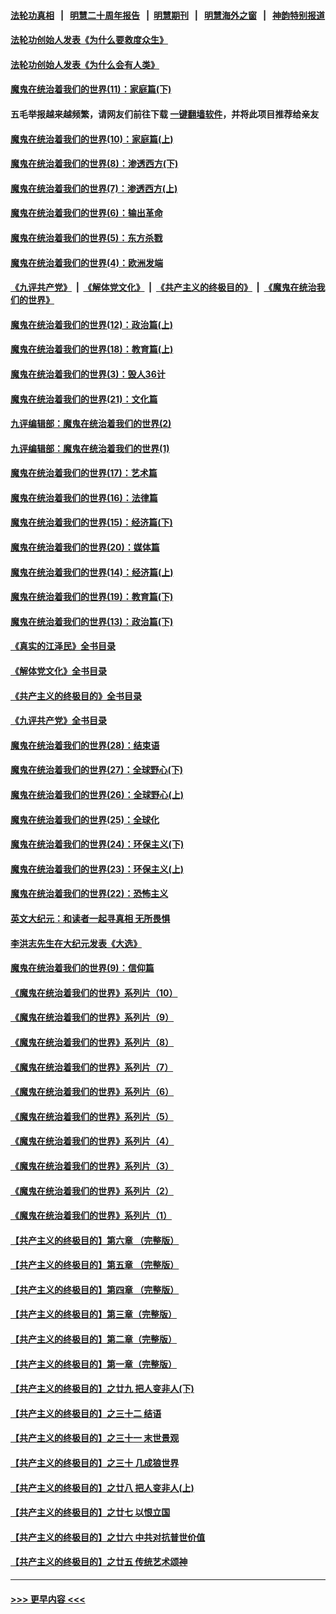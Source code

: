 #### [法轮功真相](https://github.com/gfw-breaker/truth/blob/master/README.md?t=0) &nbsp;&nbsp;|&nbsp;&nbsp; [明慧二十周年报告](https://github.com/gfw-breaker/mh-reports/blob/master/README.md?t=0) &nbsp;&nbsp;|&nbsp;&nbsp;[明慧期刊](https://github.com/gfw-breaker/mh-qikan) &nbsp;&nbsp;|&nbsp;&nbsp; [明慧海外之窗](https://github.com/gfw-breaker/mh-news/blob/master/README.md?t=0) &nbsp;&nbsp;|&nbsp;&nbsp; [神韵特别报道](https://github.com/gfw-breaker/mh-news/blob/master/shenyun.md?t=0)
#### [法轮功创始人发表《为什么要救度众生》](../pages/nsc422/n13975246.md?t=05310643) 
#### [法轮功创始人发表《为什么会有人类》](../pages/nsc422/n13912117.md?t=05310643) 
#### [魔鬼在统治着我们的世界(11)：家庭篇(下)](../pages/nsc422/n10440961.md?t=05310643) 
#### 五毛举报越来越频繁，请网友们前往下载 [一键翻墙软件](https://github.com/gfw-breaker/ssr-accounts)，并将此项目推荐给亲友
#### [魔鬼在统治着我们的世界(10)：家庭篇(上)](../pages/nsc422/n10435448.md?t=05310643) 
#### [魔鬼在统治着我们的世界(8)：渗透西方(下)](../pages/nsc422/n10429603.md?t=05310643) 
#### [魔鬼在统治着我们的世界(7)：渗透西方(上)](../pages/nsc422/n10426013.md?t=05310643) 
#### [魔鬼在统治着我们的世界(6)：输出革命](../pages/nsc422/n10421536.md?t=05310643) 
#### [魔鬼在统治着我们的世界(5)：东方杀戮](../pages/nsc422/n10417707.md?t=05310643) 
#### [魔鬼在统治着我们的世界(4)：欧洲发端](../pages/nsc422/n10414890.md?t=05310643) 
#### [《九评共产党》](https://github.com/begood0513/9ping.md/blob/master/README.md) &nbsp;|&nbsp; [《解体党文化》](../../../../jtdwh.md/blob/master/README.md)  &nbsp;|&nbsp; [《共产主义的终极目的》](../../../../gczydzjmd.md/blob/master/README.md) &nbsp;|&nbsp; [《魔鬼在统治我们的世界》](../../../../mgztzwmdsj.md/blob/master/README.md) 
#### [魔鬼在统治着我们的世界(12)：政治篇(上)](../pages/nsc422/n10444576.md?t=05310643) 
#### [魔鬼在统治着我们的世界(18)：教育篇(上)](../pages/nsc422/n10526970.md?t=05310643) 
#### [魔鬼在统治着我们的世界(3)：毁人36计](../pages/nsc422/n10411583.md?t=05310643) 
#### [魔鬼在统治着我们的世界(21)：文化篇](../pages/nsc422/n10597706.md?t=05310643) 
#### [九评编辑部：魔鬼在统治着我们的世界(2)](../pages/nsc422/n10410036.md?t=05310643) 
#### [九评编辑部：魔鬼在统治着我们的世界(1)](../pages/nsc422/n10406825.md?t=05310643) 
#### [魔鬼在统治着我们的世界(17)：艺术篇](../pages/nsc422/n10499093.md?t=05310643) 
#### [魔鬼在统治着我们的世界(16)：法律篇](../pages/nsc422/n10485969.md?t=05310643) 
#### [魔鬼在统治着我们的世界(15)：经济篇(下)](../pages/nsc422/n10469975.md?t=05310643) 
#### [魔鬼在统治着我们的世界(20)：媒体篇](../pages/nsc422/n10586579.md?t=05310643) 
#### [魔鬼在统治着我们的世界(14)：经济篇(上)](../pages/nsc422/n10457370.md?t=05310643) 
#### [魔鬼在统治着我们的世界(19)：教育篇(下)](../pages/nsc422/n10564808.md?t=05310643) 
#### [魔鬼在统治着我们的世界(13)：政治篇(下)](../pages/nsc422/n10448270.md?t=05310643) 
#### [《真实的江泽民》全书目录](../pages/nsc422/n13721399.md?t=05310643) 
#### [《解体党文化》全书目录](../pages/nsc422/n13721157.md?t=05310643) 
#### [《共产主义的终极目的》全书目录](../pages/nsc422/n13721048.md?t=05310643) 
#### [《九评共产党》全书目录](../pages/nsc422/n13708085.md?t=05310643) 
#### [魔鬼在统治着我们的世界(28)：结束语](../pages/nsc422/n10936246.md?t=05310643) 
#### [魔鬼在统治着我们的世界(27)：全球野心(下)](../pages/nsc422/n10928319.md?t=05310643) 
#### [魔鬼在统治着我们的世界(26)：全球野心(上)](../pages/nsc422/n10900318.md?t=05310643) 
#### [魔鬼在统治着我们的世界(25)：全球化](../pages/nsc422/n10788205.md?t=05310643) 
#### [魔鬼在统治着我们的世界(24)：环保主义(下)](../pages/nsc422/n10695307.md?t=05310643) 
#### [魔鬼在统治着我们的世界(23)：环保主义(上)](../pages/nsc422/n10688613.md?t=05310643) 
#### [魔鬼在统治着我们的世界(22)：恐怖主义](../pages/nsc422/n10614727.md?t=05310643) 
#### [英文大纪元：和读者一起寻真相 无所畏惧](../pages/nsc422/n12542027.md?t=05310643) 
#### [李洪志先生在大纪元发表《大选》](../pages/nsc422/n12534746.md?t=05310643) 
#### [魔鬼在统治着我们的世界(9)：信仰篇](../pages/nsc422/n10432159.md?t=05310643) 
#### [《魔鬼在统治着我们的世界》系列片（10）](../pages/nsc422/n12292670.md?t=05310643) 
#### [《魔鬼在统治着我们的世界》系列片（9）](../pages/nsc422/n12290859.md?t=05310643) 
#### [《魔鬼在统治着我们的世界》系列片（8）](../pages/nsc422/n12287445.md?t=05310643) 
#### [《魔鬼在统治着我们的世界》系列片（7）](../pages/nsc422/n12283425.md?t=05310643) 
#### [《魔鬼在统治着我们的世界》系列片（6）](../pages/nsc422/n12282314.md?t=05310643) 
#### [《魔鬼在统治着我们的世界》系列片（5）](../pages/nsc422/n12281419.md?t=05310643) 
#### [《魔鬼在统治着我们的世界》系列片（4）](../pages/nsc422/n12274024.md?t=05310643) 
#### [《魔鬼在统治着我们的世界》系列片（3）](../pages/nsc422/n12271322.md?t=05310643) 
#### [《魔鬼在统治着我们的世界》系列片（2）](../pages/nsc422/n12269049.md?t=05310643) 
#### [《魔鬼在统治着我们的世界》系列片（1）](../pages/nsc422/n12267575.md?t=05310643) 
#### [【共产主义的终极目的】第六章 （完整版）](../pages/nsc422/n11428913.md?t=05310643) 
#### [【共产主义的终极目的】第五章 （完整版）](../pages/nsc422/n11428912.md?t=05310643) 
#### [【共产主义的终极目的】第四章 （完整版）](../pages/nsc422/n11428907.md?t=05310643) 
#### [【共产主义的终极目的】第三章（完整版）](../pages/nsc422/n11428848.md?t=05310643) 
#### [【共产主义的终极目的】第二章（完整版）](../pages/nsc422/n11428831.md?t=05310643) 
#### [【共产主义的终极目的】第一章（完整版）](../pages/nsc422/n11417651.md?t=05310643) 
#### [【共产主义的终极目的】之廿九 把人变非人(下)](../pages/nsc422/n11344140.md?t=05310643) 
#### [【共产主义的终极目的】之三十二 结语](../pages/nsc422/n11360535.md?t=05310643) 
#### [【共产主义的终极目的】之三十一 末世景观](../pages/nsc422/n11351129.md?t=05310643) 
#### [【共产主义的终极目的】之三十 几成狼世界](../pages/nsc422/n11348280.md?t=05310643) 
#### [【共产主义的终极目的】之廿八 把人变非人(上)](../pages/nsc422/n11340492.md?t=05310643) 
#### [【共产主义的终极目的】之廿七 以恨立国](../pages/nsc422/n11336944.md?t=05310643) 
#### [【共产主义的终极目的】之廿六 中共对抗普世价值](../pages/nsc422/n11324785.md?t=05310643) 
#### [【共产主义的终极目的】之廿五 传统艺术颂神](../pages/nsc422/n11296396.md?t=05310643) 

----
#### [ >>> 更早内容 <<< ](../indexes/nsc422-earlier.md)
